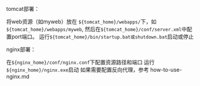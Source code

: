 tomcat部署：

将web资源（如myweb）放在 `${tomcat_home}/webapps/`下，如`${tomcat_home}/webapps/myweb`,
然后在`${tomcat_home}/conf/server.xml`中配置port端口。
运行`${tomcat_home}/bin/startup.bat或shutdown.bat`启动或停止

nginx部署：

在`${nginx_home}/conf/nginx.conf`下配置资源路径和端口
运行`${nginx_home}/nginx.exe`启动
如果需要配置反向代理，参考 how-to-use-nginx.md